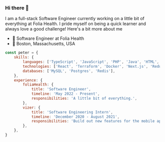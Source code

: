 ### Hi there 👋
<p>I am a full-stack Software Engineer currently working on a little bit of everything at Folia Health. I pride myself on being a quick learner and always love a good challenge! Here's a bit more about me</p>

- 🌱 Software Engineer at Folia Health
- 📍 Boston, Massachusetts, USA

```javascript
const peter = {
    skills: {
        languages: ['TypeScript', 'JavaScript', 'PHP', 'Java', 'HTML', 'CSS', 'Ruby', 'Python', 'Rust'],
        technologies: ['React', 'Terraform', 'Docker', 'Next.js', 'Redux', 'Tailwind CSS', 'Cypress'],
        databases: ['MySQL', 'Postgres', 'Redis'],
    },
    experience: {
        foliaHealth: {
            title: 'Software Engineer',
            timeline: 'May 2022 - Present',
            responsibilities: 'A little bit of everything.',
        },
        vizer: {
            title: 'Software Engineering Intern',
            timeline: 'December 2020 - August 2021',
            responsibilities: 'Build out new features for the mobile app, internal admin tool and rails API.',
        },
    },
}
```
